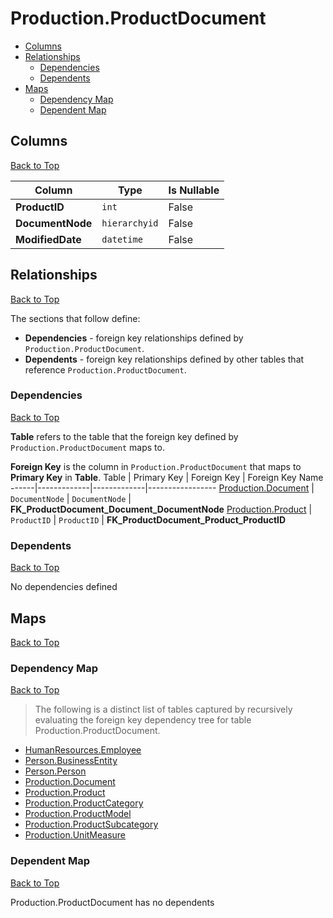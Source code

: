 # Production.ProductDocument

* [Columns](#columns)
* [Relationships](#relationships)
    * [Dependencies](#dependencies)
    * [Dependents](#dependents)
* [Maps](#maps)
    * [Dependency Map](#dependency-map)
    * [Dependent Map](#dependent-map)

## Columns
[Back to Top](#productionproductdocument)

Column | Type | Is Nullable
-------|------|------------
**ProductID** | `int` | False
**DocumentNode** | `hierarchyid` | False
**ModifiedDate** | `datetime` | False

## Relationships
[Back to Top](#productionproductdocument)


The sections that follow define:
* **Dependencies** - foreign key relationships defined by `Production.ProductDocument`.
* **Dependents** - foreign key relationships defined by other tables that reference `Production.ProductDocument`.

### Dependencies
[Back to Top](#productionproductdocument)


**Table** refers to the table that the foreign key defined by `Production.ProductDocument` maps to.

**Foreign Key** is the column in `Production.ProductDocument` that maps to **Primary Key** in **Table**.
Table | Primary Key | Foreign Key | Foreign Key Name
------|-------------|-------------|-----------------
[Production.Document](./Document.md) | `DocumentNode` | `DocumentNode` | **FK_ProductDocument_Document_DocumentNode**
[Production.Product](./Product.md) | `ProductID` | `ProductID` | **FK_ProductDocument_Product_ProductID**

### Dependents
[Back to Top](#productionproductdocument)

No dependencies defined

## Maps
[Back to Top](#productionproductdocument)

### Dependency Map
[Back to Top](#productionproductdocument)

> The following is a distinct list of tables captured by recursively evaluating the foreign key dependency tree for table Production.ProductDocument.

* [HumanResources.Employee](../HumanResources/Employee.md)
* [Person.BusinessEntity](../Person/BusinessEntity.md)
* [Person.Person](../Person/Person.md)
* [Production.Document](./Document.md)
* [Production.Product](./Product.md)
* [Production.ProductCategory](./ProductCategory.md)
* [Production.ProductModel](./ProductModel.md)
* [Production.ProductSubcategory](./ProductSubcategory.md)
* [Production.UnitMeasure](./UnitMeasure.md)

### Dependent Map
[Back to Top](#productionproductdocument)

Production.ProductDocument has no dependents

